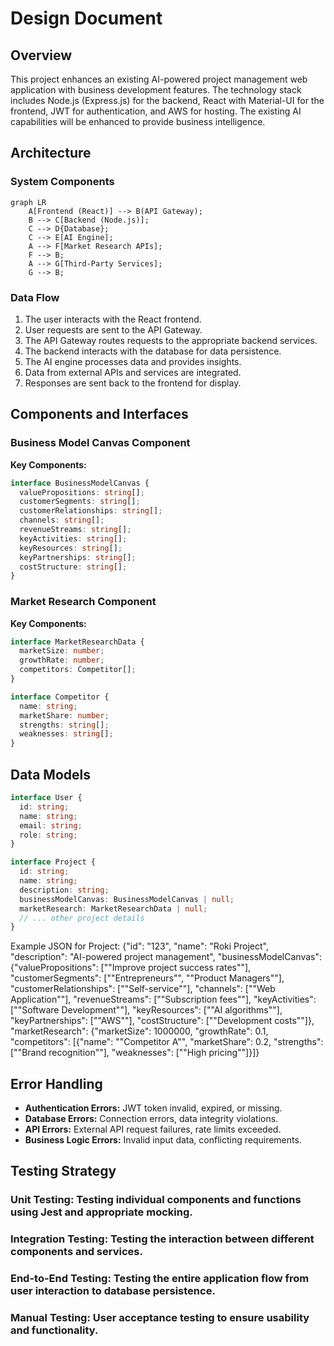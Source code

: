 # Design Document

## Overview
This project enhances an existing AI-powered project management web application with business development features. The technology stack includes Node.js (Express.js) for the backend, React with Material-UI for the frontend, JWT for authentication, and AWS for hosting.  The existing AI capabilities will be enhanced to provide business intelligence.

## Architecture

### System Components
```mermaid
graph LR
    A[Frontend (React)] --> B(API Gateway);
    B --> C[Backend (Node.js)];
    C --> D{Database};
    C --> E[AI Engine];
    A --> F[Market Research APIs];
    F --> B;
    A --> G[Third-Party Services];
    G --> B;
```

### Data Flow
1. The user interacts with the React frontend.
2. User requests are sent to the API Gateway.
3. The API Gateway routes requests to the appropriate backend services.
4. The backend interacts with the database for data persistence.
5. The AI engine processes data and provides insights.
6. Data from external APIs and services are integrated.
7. Responses are sent back to the frontend for display.

## Components and Interfaces

### Business Model Canvas Component
**Key Components:**
```typescript
interface BusinessModelCanvas {
  valuePropositions: string[];
  customerSegments: string[];
  customerRelationships: string[];
  channels: string[];
  revenueStreams: string[];
  keyActivities: string[];
  keyResources: string[];
  keyPartnerships: string[];
  costStructure: string[];
}
```

### Market Research Component
**Key Components:**
```typescript
interface MarketResearchData {
  marketSize: number;
  growthRate: number;
  competitors: Competitor[];
}

interface Competitor {
  name: string;
  marketShare: number;
  strengths: string[];
  weaknesses: string[];
}
```

## Data Models

```typescript
interface User {
  id: string;
  name: string;
  email: string;
  role: string;
}

interface Project {
  id: string;
  name: string;
  description: string;
  businessModelCanvas: BusinessModelCanvas | null;
  marketResearch: MarketResearchData | null;
  // ... other project details
}
```

Example JSON for Project:
{"id": "123", "name": "Roki Project", "description": "AI-powered project management", "businessModelCanvas": {"valuePropositions": ["\"Improve project success rates\""], "customerSegments": ["\"Entrepreneurs\"", "\"Product Managers\""], "customerRelationships": ["\"Self-service\""], "channels": ["\"Web Application\""], "revenueStreams": ["\"Subscription fees\""], "keyActivities": ["\"Software Development\""], "keyResources": ["\"AI algorithms\""], "keyPartnerships": ["\"AWS\""], "costStructure": ["\"Development costs\""]}, "marketResearch": {"marketSize": 1000000, "growthRate": 0.1, "competitors": [{"name": "\"Competitor A\"", "marketShare": 0.2, "strengths": ["\"Brand recognition\""], "weaknesses": ["\"High pricing\""]}]}

## Error Handling
- **Authentication Errors:** JWT token invalid, expired, or missing.
- **Database Errors:** Connection errors, data integrity violations.
- **API Errors:**  External API request failures, rate limits exceeded.
- **Business Logic Errors:** Invalid input data, conflicting requirements.

## Testing Strategy
### Unit Testing:  Testing individual components and functions using Jest and appropriate mocking.
### Integration Testing: Testing the interaction between different components and services.
### End-to-End Testing: Testing the entire application flow from user interaction to database persistence.
### Manual Testing: User acceptance testing to ensure usability and functionality.
